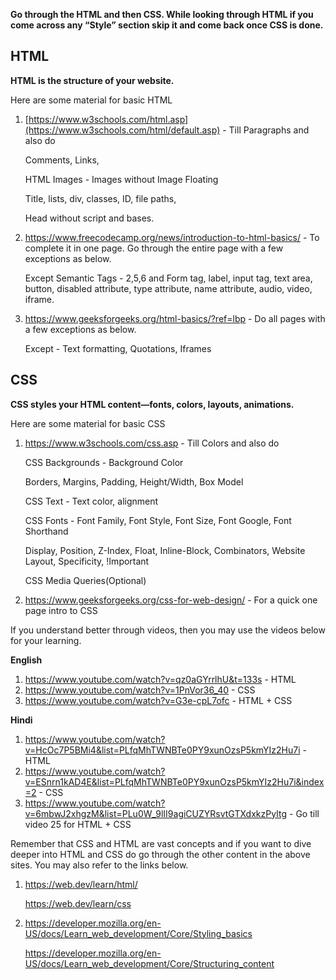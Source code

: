 ﻿**Go through the HTML and then CSS. While looking through HTML if you come across any “Style” section skip it and come back once CSS is done.** 


## <a name="_wa32ptvtlsmu"></a>﻿**HTML**

**HTML is the structure of your website.**

Here are some material for basic HTML

1. [https://www.w3schools.com/html.asp](https://www.w3schools.com/html/default.asp) - Till Paragraphs and also do

   Comments, Links, 

   HTML Images - Images without Image Floating

   Title, lists, div, classes, ID, file paths, 

   Head without script and bases.

1. <https://www.freecodecamp.org/news/introduction-to-html-basics/> - To complete it in one page. Go through the entire page with a few exceptions as below.

   Except Semantic Tags - 2,5,6 and Form tag, label, input tag, text area, button, disabled attribute, type attribute, name attribute, audio, video, iframe.

1. <https://www.geeksforgeeks.org/html-basics/?ref=lbp> - Do all pages with a few exceptions as below.

   Except - Text formatting, Quotations, Iframes 


## <a name="_wa32ptvtlsmu"></a>﻿**CSS**

**CSS styles your HTML content—fonts, colors, layouts, animations.**

Here are some material for basic CSS

1. <https://www.w3schools.com/css.asp> - Till Colors and also do

   CSS Backgrounds - Background Color

   Borders, Margins, Padding, Height/Width, Box Model

   CSS Text - Text color, alignment

   CSS Fonts - Font Family, Font Style, Font Size, Font Google, Font Shorthand

   Display, Position, Z-Index, Float, Inline-Block, Combinators, Website Layout, Specificity, !Important

   CSS Media Queries(Optional)

1. <https://www.geeksforgeeks.org/css-for-web-design/> - For a quick one page intro to CSS


If you understand better through videos, then you may use the videos below for your learning. 

**English** 

1. <https://www.youtube.com/watch?v=qz0aGYrrlhU&t=133s> - HTML
1. <https://www.youtube.com/watch?v=1PnVor36_40> - CSS
1. <https://www.youtube.com/watch?v=G3e-cpL7ofc> - HTML + CSS

**Hindi**

1. <https://www.youtube.com/watch?v=HcOc7P5BMi4&list=PLfqMhTWNBTe0PY9xunOzsP5kmYIz2Hu7i> - HTML
1. <https://www.youtube.com/watch?v=ESnrn1kAD4E&list=PLfqMhTWNBTe0PY9xunOzsP5kmYIz2Hu7i&index=2> - CSS
1. <https://www.youtube.com/watch?v=6mbwJ2xhgzM&list=PLu0W_9lII9agiCUZYRsvtGTXdxkzPyItg> - Go till video 25 for HTML + CSS


Remember that CSS and HTML are vast concepts and if you want to dive deeper into HTML and CSS do go through the other content in the above sites. You may also refer to the links below.

1. <https://web.dev/learn/html/>

   <https://web.dev/learn/css>

1. <https://developer.mozilla.org/en-US/docs/Learn_web_development/Core/Styling_basics>

   <https://developer.mozilla.org/en-US/docs/Learn_web_development/Core/Structuring_content>



